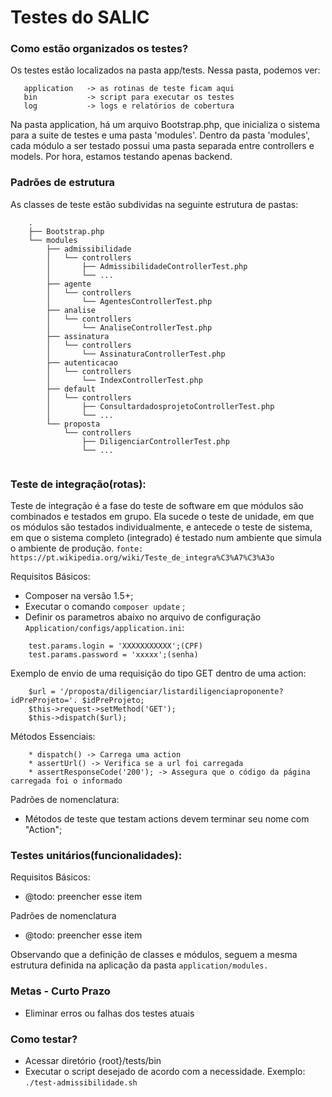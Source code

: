 # Testes do SALIC

### Como estão organizados os testes?

Os testes estão localizados na pasta app/tests. Nessa pasta, podemos ver:
```
   application   -> as rotinas de teste ficam aqui
   bin           -> script para executar os testes
   log           -> logs e relatórios de cobertura
```
Na pasta application, há um arquivo Bootstrap.php, que inicializa o sistema para a suite de testes e uma pasta 'modules'. Dentro da pasta 'modules', cada módulo a ser testado possui uma pasta separada entre controllers e models. Por hora, estamos testando apenas backend.

### Padrões de estrutura
As classes de teste estão subdividas na seguinte estrutura de pastas:
```
    .
    ├── Bootstrap.php
    └── modules
        ├── admissibilidade
        │   └── controllers
        │       ├── AdmissibilidadeControllerTest.php
        │       └── ...
        ├── agente
        │   └── controllers
        │       └── AgentesControllerTest.php
        ├── analise
        │   └── controllers
        │       └── AnaliseControllerTest.php
        ├── assinatura
        │   └── controllers
        │       └── AssinaturaControllerTest.php
        ├── autenticacao
        │   └── controllers
        │       └── IndexControllerTest.php
        ├── default
        │   └── controllers
        │       ├── ConsultardadosprojetoControllerTest.php
        │       └── ...
        └── proposta
            └── controllers
                ├── DiligenciarControllerTest.php
                └── ...
    
```

### Teste de integração(rotas):

Teste de integração é a fase do teste de software em que módulos são combinados e testados em grupo. 
Ela sucede o teste de unidade, em que os módulos são testados individualmente, e antecede o teste de sistema, em que o sistema completo (integrado) é testado num ambiente que simula o ambiente de produção.
```fonte: https://pt.wikipedia.org/wiki/Teste_de_integra%C3%A7%C3%A3o```

Requisitos Básicos:
* Composer na versão 1.5+;
* Executar o comando ```composer update``` ;
* Definir os parametros abaixo no arquivo de configuração ```Application/configs/application.ini```:
```
    test.params.login = 'XXXXXXXXXXX';(CPF)  
    test.params.password = 'xxxxx';(senha) 
```

Exemplo de envio de uma requisição do tipo GET dentro de uma action:
```
    $url = '/proposta/diligenciar/listardiligenciaproponente?idPreProjeto='. $idPreProjeto;
    $this->request->setMethod('GET');
    $this->dispatch($url);
```

Métodos Essenciais:
```
    * dispatch() -> Carrega uma action 
    * assertUrl() -> Verifica se a url foi carregada
    * assertResponseCode('200'); -> Assegura que o código da página carregada foi o informado 
```

Padrões de nomenclatura:
* Métodos de teste que testam actions devem terminar seu nome com "Action";

### Testes unitários(funcionalidades):

Requisitos Básicos:
* @todo: preencher esse item

Padrões de nomenclatura
* @todo: preencher esse item

Observando que a definição de classes e módulos, seguem a mesma estrutura definida na aplicação da pasta ```application/modules.```

### Metas - Curto Prazo
* Eliminar erros ou falhas dos testes atuais

### Como testar?
* Acessar diretório {root}/tests/bin
* Executar o script desejado de acordo com a necessidade. Exemplo: ```./test-admissibilidade.sh```